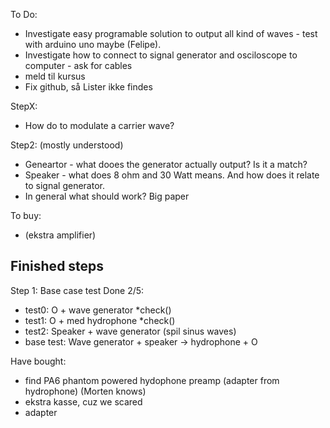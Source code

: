 


To Do:
- Investigate easy programable solution to output all kind of waves - test with arduino uno maybe (Felipe).
- Investigate how to connect to signal generator and osciloscope to computer - ask for cables
- meld til kursus
- Fix github, så Lister ikke findes

StepX:
- How do to modulate a carrier wave? 

Step2: (mostly understood)
- Geneartor - what dooes the generator actually output? Is it a match?
- Speaker - what does 8 ohm and 30 Watt means. And how does it relate to signal generator. 
- In general what should work? Big paper  


To buy:
- (ekstra amplifier)


Finished steps
------
Step 1: Base case test Done 2/5: 
- test0: O + wave generator *check()
- test1: O + med hydrophone *check()
- test2: Speaker + wave generator (spil sinus waves) 
- base test: Wave generator + speaker -> hydrophone + O


Have bought:
- find PA6 phantom powered hydophone preamp (adapter from hydrophone) (Morten knows)
- ekstra kasse, cuz we scared 
- adapter
